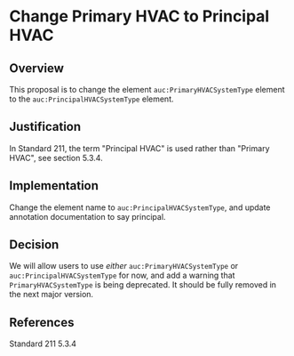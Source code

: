 # Change Primary HVAC to Principal HVAC

## Overview

This proposal is to change the element `auc:PrimaryHVACSystemType` element to the `auc:PrincipalHVACSystemType` element.

## Justification

In Standard 211, the term "Principal HVAC" is used rather than "Primary HVAC", see section 5.3.4.

## Implementation

Change the element name to `auc:PrincipalHVACSystemType`, and update annotation documentation to say principal.

## Decision

We will allow users to use _either_ `auc:PrimaryHVACSystemType` or `auc:PrincipalHVACSystemType` for now, and add a warning that `PrimaryHVACSystemType` is being deprecated. It should be fully removed in the next major version.

## References

Standard 211 5.3.4
